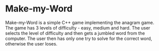 # Make-my-Word
Make-my-Word is a simple C++ game implementing the anagram game. The game has 3 levels of difficulty - easy, medium and hard. The user selects the level of difficulty and then gets a jumbled word from the computer. The user then has only one try to solve for the correct word, otherwise the user loses.
